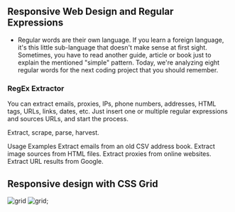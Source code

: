 ##  Responsive Web Design and Regular Expressions

- Regular words are their own language. If you learn a foreign language, it's this little sub-language that doesn't make sense at first sight. Sometimes, you have to read another guide, article or book just to explain the mentioned "simple" pattern. Today, we're analyzing eight regular words for the next coding project that you should remember.

### RegEx Extractor
You can extract emails, proxies, IPs, phone numbers, addresses, HTML tags, URLs, links, dates, etc. Just insert one or multiple regular expressions and sources URLs, and start the process.

Extract, scrape, parse, harvest.

Usage Examples
Extract emails from an old CSV address book.
Extract image sources from HTML files.
Extract proxies from online websites.
Extract URL results from Google.

## Responsive design with CSS Grid
![grid](https://thedaylightstudio.com/assets/images/blog/grid-grid-smaller.gif)
![grid](https://i0.wp.com/css-tricks.com/wp-content/uploads/2019/02/s_A656CD952C34AF3C349DBC1866EBB3976E0A97F53BA070FACC154F0A9C0EB2AA_1548530142901_Sizingtrackswithminmaxandfrunits.gif?ssl=1);